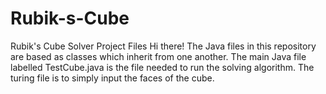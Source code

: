 # Rubik-s-Cube
Rubik's Cube Solver Project Files
Hi there! The Java files in this repository are based as classes which inherit from one another. 
The main Java file labelled TestCube.java is the file needed to run the solving algorithm.
The turing file is to simply input the faces of the cube.
